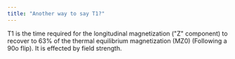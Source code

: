 ```yaml
---
title: "Another way to say T1?"
---
```

T1 is the time required for the longitudinal magnetization (&quot;Z&quot; component) to recover to 63% of the thermal equilibrium magnetization (MZ0) (Following a 90o flip). It is effected by field strength.

